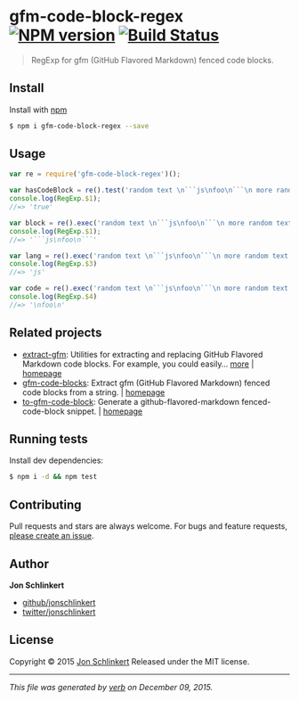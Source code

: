 # gfm-code-block-regex [![NPM version](https://img.shields.io/npm/v/gfm-code-block-regex.svg)](https://www.npmjs.com/package/gfm-code-block-regex) [![Build Status](https://img.shields.io/travis/jonschlinkert/gfm-code-block-regex.svg)](https://travis-ci.org/jonschlinkert/gfm-code-block-regex)

> RegExp for gfm (GitHub Flavored Markdown) fenced code blocks.

## Install

Install with [npm](https://www.npmjs.com/)

```sh
$ npm i gfm-code-block-regex --save
```

## Usage

```js
var re = require('gfm-code-block-regex')();

var hasCodeBlock = re().test('random text \n```js\nfoo\n```\n more random text');
console.log(RegExp.$1);
//=> 'true'

var block = re().exec('random text \n```js\nfoo\n```\n more random text');
console.log(RegExp.$1);
//=> '```js\nfoo\n```'

var lang = re().exec('random text \n```js\nfoo\n```\n more random text');
console.log(RegExp.$3)
//=> 'js'

var code = re().exec('random text \n```js\nfoo\n```\n more random text');
console.log(RegExp.$4)
//=> '\nfoo\n'
```

## Related projects

* [extract-gfm](https://www.npmjs.com/package/extract-gfm): Utilities for extracting and replacing GitHub Flavored Markdown code blocks. For example, you could easily… [more](https://www.npmjs.com/package/extract-gfm) | [homepage](https://github.com/jonschlinkert/extract-gfm)
* [gfm-code-blocks](https://www.npmjs.com/package/gfm-code-blocks): Extract gfm (GitHub Flavored Markdown) fenced code blocks from a string. | [homepage](https://github.com/jonschlinkert/gfm-code-blocks)
* [to-gfm-code-block](https://www.npmjs.com/package/to-gfm-code-block): Generate a github-flavored-markdown fenced-code-block snippet. | [homepage](https://github.com/jonschlinkert/to-gfm-code-block)

## Running tests

Install dev dependencies:

```sh
$ npm i -d && npm test
```

## Contributing

Pull requests and stars are always welcome. For bugs and feature requests, [please create an issue](https://github.com/jonschlinkert/gfm-code-block-regex/issues/new).

## Author

**Jon Schlinkert**

* [github/jonschlinkert](https://github.com/jonschlinkert)
* [twitter/jonschlinkert](http://twitter.com/jonschlinkert)

## License

Copyright © 2015 [Jon Schlinkert](https://github.com/jonschlinkert)
Released under the MIT license.

***

_This file was generated by [verb](https://github.com/verbose/verb) on December 09, 2015._
